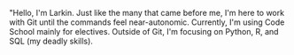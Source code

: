 "Hello, I'm Larkin. Just like the many that came before me, I'm here to work 
with Git until the commands feel near-autonomic. Currently, I'm using Code
School mainly for electives. Outside of Git, I'm focusing on Python, R, and SQL (my deadly skills).

